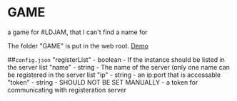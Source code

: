 # GAME
a game for #LDJAM, that I can't find a name for

The folder "GAME" is put in the web root. [Demo](http://game.pie.cool)

##`config.json`
"registerList" - boolean - If the instance should be listed in the server list
"name" - string - The name of the server (only one name can be registered in the server list
"ip" - string - an ip:port that is accessable
"token" - string - SHOULD NOT BE SET MANUALLY - a token for communicating with registeration server
